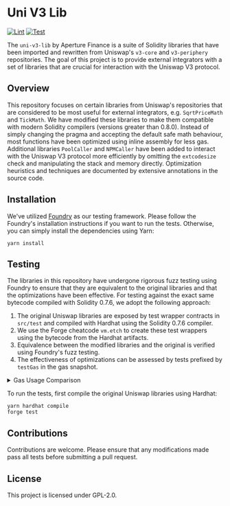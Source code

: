 # Uni V3 Lib

[![Lint](https://github.com/Aperture-Finance/uni-v3-lib/actions/workflows/lint.yml/badge.svg)](https://github.com/Aperture-Finance/uni-v3-lib/actions/workflows/lint.yml)
[![Test](https://github.com/Aperture-Finance/uni-v3-lib/actions/workflows/test.yml/badge.svg)](https://github.com/Aperture-Finance/uni-v3-lib/actions/workflows/test.yml)

The `uni-v3-lib` by Aperture Finance is a suite of Solidity libraries that have been imported and rewritten from
Uniswap's `v3-core` and `v3-periphery` repositories. The goal of this project is to provide external integrators with a
set of libraries that are crucial for interaction with the Uniswap V3 protocol.

## Overview

This repository focuses on certain libraries from Uniswap's repositories that are considered to be most useful for
external integrators, e.g. `SqrtPriceMath` and `TickMath`. We have modified these libraries to make them compatible with
modern Solidity compilers (versions greater than 0.8.0). Instead of simply changing the pragma and accepting the default
safe math behaviour, most functions have been optimized using inline assembly for less gas. Additional
libraries `PoolCaller` and `NPMCaller` have been added to interact with the Uniswap V3 protocol more efficiently by
omitting the `extcodesize` check and manipulating the stack and memory directly. Optimization heuristics and techniques
are documented by extensive annotations in the source code.

## Installation

We've utilized [Foundry](https://github.com/foundry-rs/foundry) as our testing framework. Please follow the Foundry's
installation instructions if you want to run the tests. Otherwise, you can simply install the dependencies using Yarn:

```shell
yarn install
```

## Testing

The libraries in this repository have undergone rigorous fuzz testing using Foundry to ensure that they are equivalent
to the original libraries and that the optimizations have been effective. For testing against the exact same bytecode
compiled with Solidity 0.7.6, we adopt the following approach:

1. The original Uniswap libraries are exposed by test wrapper contracts in `src/test` and compiled with Hardhat using
   the Solidity 0.7.6 compiler.
2. We use the Forge cheatcode `vm.etch` to create these test wrappers using the bytecode from the Hardhat artifacts.
3. Equivalence between the modified libraries and the original is verified using Foundry's fuzz testing.
4. The effectiveness of optimizations can be assessed by tests prefixed by `testGas` in the gas snapshot.

<details>
<summary>Gas Usage Comparison</summary>

| Library       | Test                       | Original | Optimized | Gas Efficiency |
|---------------|----------------------------|----------|-----------|----------------|
| BitMath       | testGas_LSB                | 303324   | 211488    | 30.26%         |
| BitMath       | testGas_MSB                | 286673   | 229272    | 20.00%         |
| SqrtPriceMath | testGas_GetAmount0Delta    | 285432   | 266947    | 6.47%          |
| SqrtPriceMath | testGas_GetAmount1Delta    | 273563   | 219187    | 19.88%         |
| SwapMath      | testGas_ComputeSwapStep    | 531437   | 430173    | 19.03%         |
| TickMath      | testGas_GetSqrtRatioAtTick | 168533   | 147560    | 12.45%         |
| TickMath      | testGas_GetTickAtSqrtRatio | 307781   | 260917    | 15.24%         |

The gas measured is the total gas used by the test transaction, including the gas used to call the test wrapper
contract. The actual percentage difference in gas for the internal library functions is higher than the numbers shown
above.
</details>

To run the tests, first compile the original Uniswap libraries using Hardhat:

```shell
yarn hardhat compile
forge test
```

## Contributions

Contributions are welcome. Please ensure that any modifications made pass all tests before submitting a pull request.

## License

This project is licensed under GPL-2.0.
